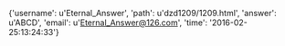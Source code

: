 {'username': u'Eternal_Answer', 'path': u'dzd1209/1209.html', 'answer': u'ABCD', 'email': u'Eternal_Answer@126.com', 'time': '2016-02-25:13:24:33'}